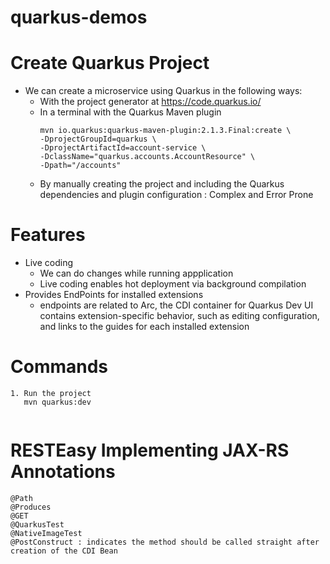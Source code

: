 # quarkus-demos

# Create Quarkus Project
- We can create a microservice using Quarkus in the following ways:
  - With the project generator at https://code.quarkus.io/
  - In a terminal with the Quarkus Maven plugin
     ``````````````````
     mvn io.quarkus:quarkus-maven-plugin:2.1.3.Final:create \
    -DprojectGroupId=quarkus \
    -DprojectArtifactId=account-service \
    -DclassName="quarkus.accounts.AccountResource" \
    -Dpath="/accounts"
    
     `````````````````````
  - By manually creating the project and including the Quarkus dependencies and plugin configuration : Complex and Error Prone
  
# Features
 - Live coding 
   - We can do changes while running appplication
   - Live coding enables hot deployment via background compilation 
 - Provides EndPoints for installed extensions
   - endpoints are related to Arc, the CDI container for Quarkus
     Dev UI contains extension-specific behavior, such as editing configuration, and links to the guides for each installed extension
     
# Commands 
  ```````````````````````
  1. Run the project 
     mvn quarkus:dev
  
  
  ````````````````````````
  
  
# RESTEasy Implementing JAX-RS Annotations
  ``````````````````````
  @Path
  @Produces
  @GET
  @QuarkusTest
  @NativeImageTest
  @PostConstruct : indicates the method should be called straight after creation of the CDI Bean
  
  ``````````````````````
